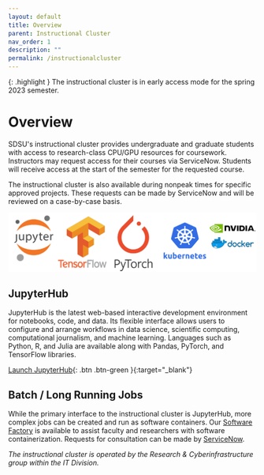 ```yaml
---
layout: default
title: Overview
parent: Instructional Cluster
nav_order: 1
description: ""
permalink: /instructionalcluster
---
```


{: .highlight }
The instructional cluster is in early access mode for the spring 2023 semester.

# Overview

SDSU's instructional cluster provides undergraduate and graduate students with access to research-class CPU/GPU resources for coursework. Instructors may request access for their courses via ServiceNow. Students will receive access at the start of the semester for the requested course.

The instructional cluster is also available during nonpeak times for specific approved projects. These requests can be made by ServiceNow and will be reviewed on a case-by-case basis.

![Tech Logo](/images/instructionalcluster/tech-logos.png)

## JupyterHub

JupyterHub is the latest web-based interactive development environment for notebooks, code, and data. Its flexible interface allows users to configure and arrange workflows in data science, scientific computing, computational journalism, and machine learning. Languages such as Python, R, and Julia are available along with Pandas, PyTorch, and TensorFlow libraries.

[Launch JupyterHub](https://sdsu-jupyterhub.nrp-nautilus.io/){: .btn .btn-green }{:target="_blank"}

## Batch / Long Running Jobs

While the primary interface to the instructional cluster is JupyterHub, more complex jobs can be created and run as software containers. Our [Software Factory](/softwarefactory) is available to assist faculty and researchers with software containerization. Requests for consultation can be made by [ServiceNow](https://sdsu.service-now.com/sp).

*The instructional cluster is operated by the Research & Cyberinfrastructure group within the IT Division.*
